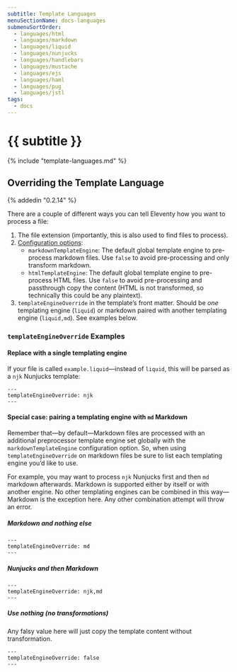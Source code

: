 ```yaml
---
subtitle: Template Languages
menuSectionName: docs-languages
submenuSortOrder:
  - languages/html
  - languages/markdown
  - languages/liquid
  - languages/nunjucks
  - languages/handlebars
  - languages/mustache
  - languages/ejs
  - languages/haml
  - languages/pug
  - languages/jstl
tags:
  - docs
---
```

# {{ subtitle }}

{% include "template-languages.md" %}

## Overriding the Template Language

{% addedin "0.2.14" %}

There are a couple of different ways you can tell Eleventy how you want to process a file:

1. The file extension (importantly, this is also used to find files to process).
2. [Configuration options](/docs/config/):
    * `markdownTemplateEngine`: The default global template engine to pre-process markdown files. Use `false` to avoid pre-processing and only transform markdown.
    * `htmlTemplateEngine`: The default global template engine to pre-process HTML files. Use `false` to avoid pre-processing and passthrough copy the content (HTML is not transformed, so technically this could be any plaintext).
3. `templateEngineOverride` in the template’s front matter. Should be _one_ templating engine (`liquid`) or markdown paired with another templating engine (`liquid,md`). See examples below.

### `templateEngineOverride` Examples

#### Replace with a single templating engine

If your file is called `example.liquid`—instead of `liquid`, this will be parsed as a `njk` Nunjucks template:

```
---
templateEngineOverride: njk
---
```

#### Special case: pairing a templating engine with `md` Markdown

Remember that—by default—Markdown files are processed with an additional preprocessor template engine set globally with the `markdownTemplateEngine` configuration option. So, when using `templateEngineOverride` on markdown files be sure to list each templating engine you’d like to use.

For example, you may want to process `njk` Nunjucks first and then `md` markdown afterwards. Markdown is supported either by itself or with another engine. No other templating engines can be combined in this way—Markdown is the exception here. Any other combination attempt will throw an error.

##### Markdown and nothing else

```
---
templateEngineOverride: md
---
```

##### Nunjucks and then Markdown

```
---
templateEngineOverride: njk,md
---
```

##### Use nothing (no transformations)

Any falsy value here will just copy the template content without transformation.

```
---
templateEngineOverride: false
---
```
